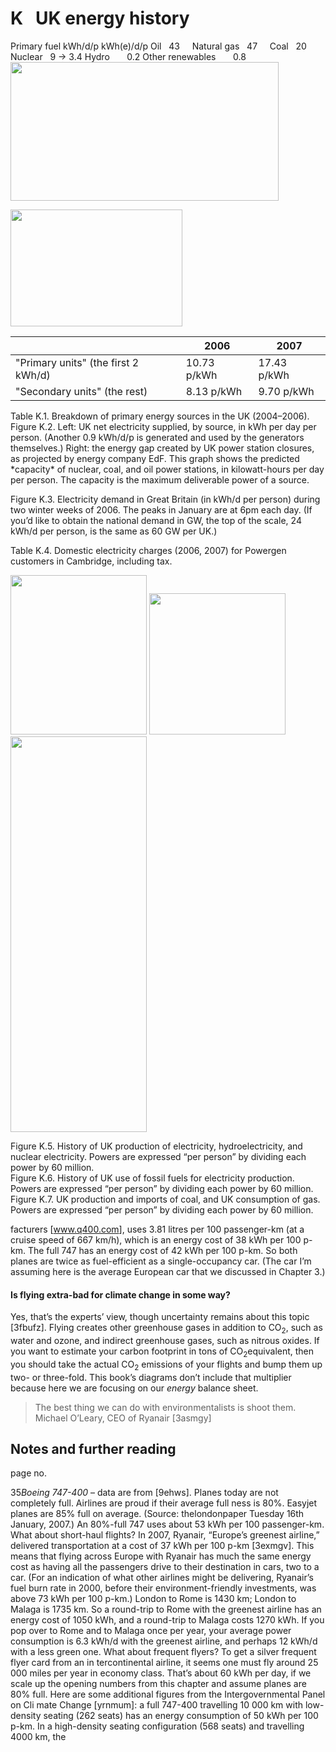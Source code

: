 # K   UK energy history

Primary fuel
kWh/d/p
kWh(e)/d/p
Oil
 
43
 
 
Natural gas
 
47
 
 
Coal
 
20
 
 
Nuclear
 
9
→
3.4
Hydro
 
 
 
0.2
Other renewables
 
 
 
0.8
<img src="figure316.png" width="429" height="222" />

<img src="figure317.png" width="275" height="187" />

|                                     | 2006        | 2007        |
|-------------------------------------|-------------|-------------|
| "Primary units" (the first 2 kWh/d) | 10.73 p/kWh | 17.43 p/kWh |
| "Secondary units" (the rest)        | 8.13 p/kWh  | 9.70 p/kWh  |

<div class='caption'><span class="figurenumber">Table K.1.</span> Breakdown of primary energy sources in the UK (2004–2006).</div>

<div class='caption'><span class="figurenumber">Figure K.2.</span> Left: UK net electricity supplied, by source, in kWh per day per person. (Another 0.9 kWh/d/p is generated and used by the generators themselves.) Right: the energy gap created by UK power station closures, as projected by energy company EdF. This graph shows the predicted *capacity* of nuclear, coal, and oil power stations, in kilowatt-hours per day per person. The capacity is the maximum deliverable power of a source.</div>

Figure K.3. Electricity demand in Great Britain (in kWh/d per person) during two winter weeks of 2006. The peaks in January are at 6pm each day. (If you’d like to obtain the national demand in GW, the top of the scale, 24 kWh/d per person, is the same as 60 GW per UK.)

Table K.4. Domestic electricity charges (2006, 2007) for Powergen customers in Cambridge, including tax.

<img src="figure318.png" width="218" height="255" /> <img src="figure319.png" width="218" height="226" /> <img src="figure320.png" width="218" height="633" />
<div class='caption'><span class="figurenumber">Figure K.5.</span> History of UK production of electricity, hydroelectricity, and nuclear electricity. Powers are expressed “per person” by dividing each power by 60 million.</div>

<div class='caption'><span class="figurenumber">Figure K.6.</span> History of UK use of fossil fuels for electricity production. Powers are expressed “per person” by dividing each power by 60 million.</div>

<div class='caption'><span class="figurenumber">Figure K.7.</span> UK production and imports of coal, and UK consumption of gas. Powers are expressed “per person” by dividing each power by 60 million.</div>

facturers \[<span class="websitetitle">www.q400.com</span>\], uses 3.81 litres per 100 passenger-km (at a cruise speed of 667 km/h), which is an energy cost of <span class="mauve">38 kWh per 100 p-km</span>. The full 747 has an energy cost of <span class="mauve">42 kWh per 100 p-km</span>. So both planes are twice as fuel-efficient as a single-occupancy car. (The car I’m assuming here is the average European car that we discussed in Chapter 3.)

#### Is flying extra-bad for climate change in some way?

Yes, that’s the experts’ view, though uncertainty remains about this topic \[<span class="websitetitle">3fbufz</span>\]. Flying creates other greenhouse gases in addition to CO<sub>2</sub>, such as water and ozone, and indirect greenhouse gases, such as nitrous oxides. If you want to estimate your carbon footprint in tons of CO<sub>2</sub>equivalent, then you should take the actual CO<sub>2</sub> emissions of your flights and bump them up two- or three-fold. This book’s diagrams don’t include that multiplier because here we are focusing on our *energy* balance sheet.

> The best thing we can do with environmentalists is shoot them. Michael O’Leary, CEO of Ryanair \[<span class="tinylink">3asmgy</span>\]

## Notes and further reading

page no.

<span class="mark">35</span>*Boeing 747-400* – data are from \[<span class="tinylink">9ehws</span>\]. Planes today are not completely full. Airlines are proud if their average full­ ness is 80%. Easyjet planes are 85% full on average. (Source: <span class="websitetitle">thelondonpaper</span> Tuesday 16th January, 2007.) An 80%-full 747 uses about 53 kWh per 100 passenger-km. What about short-haul flights? In 2007, Ryanair, “Europe’s greenest airline,” delivered transportation at a cost of <span class="darkred">37 kWh per 100 p-km</span> \[<span class="tinylink">3exmgv</span>\]. This means that flying across Europe with Ryanair has much the same energy cost as having all the passengers drive to their destination in cars, two to a car. (For an indication of what other airlines might be delivering, Ryanair’s fuel burn rate in 2000, before their environment-friendly investments, was above <span class="darkred">73 kWh per 100 p-km</span>.) London to Rome is 1430 km; London to Malaga is 1735 km. So a round-trip to Rome with the greenest airline has an energy cost of 1050 kWh, and a round-trip to Malaga costs 1270 kWh. If you pop over to Rome and to Malaga once per year, your average power consumption is 6.3 kWh/d with the greenest airline, and perhaps 12 kWh/d with a less green one. What about frequent flyers? To get a silver frequent flyer card from an in­ tercontinental airline, it seems one must fly around 25 000 miles per year in economy class. That’s about 60 kWh per day, if we scale up the opening numbers from this chapter and assume planes are 80% full. Here are some additional figures from the Intergovernmental Panel on Cli­ mate Change \[<span class="tinylink">yrnmum</span>\]: a full 747-400 travelling 10 000 km with low-density seating (262 seats) has an energy consumption of <span class="darkred">50 kWh per 100 p-km</span>. In a high-density seating configuration (568 seats) and travelling 4000 km, the


